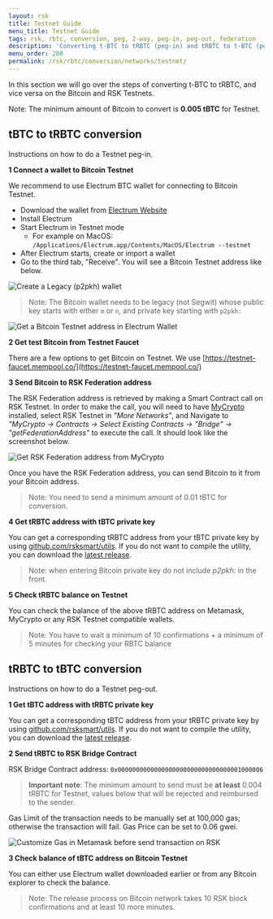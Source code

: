 ```yaml
---
layout: rsk
title: Testnet Guide
menu_title: Testnet Guide
tags: rsk, rbtc, conversion, peg, 2-way, peg-in, peg-out, federation
description: 'Converting t-BTC to tRBTC (peg-in) and tRBTC to t-BTC (peg-out).'
menu_order: 200
permalink: /rsk/rbtc/conversion/networks/testnet/
---
```


In this section we will go over the steps of converting t-BTC to tRBTC,
and vice versa on the Bitcoin and RSK Testnets.

Note:
The minimum amount of Bitcoin to convert is **0.005 tBTC** for Testnet.

## tBTC to tRBTC conversion

Instructions on how to do a Testnet peg-in.

**1 Connect a wallet to Bitcoin Testnet**

We recommend to use Electrum BTC wallet for connecting to Bitcoin Testnet.

- Download the wallet from
  [Electrum Website](https://bitzuma.com/posts/a-beginners-guide-to-the-electrum-bitcoin-wallet/)
- Install Electrum
- Start Electrum in Testnet mode
  - For example on MacOS:
    `/Applications/Electrum.app/Contents/MacOS/Electrum --testnet`
- After Electrum starts, create or import a wallet
- Go to the third tab, "Receive".
  You will see a Bitcoin Testnet address like below.

![Create a Legacy (`p2pkh`) wallet](/dist/images/legacy-private-key.png)

> Note: The Bitcoin wallet needs to be legacy (not Segwit)
> whose public key starts with either `m` or `n`,
> and private key starting with `p2pkh:`

![Get a Bitcoin Testnet address in Electrum Wallet](/dist/images/electrum-wallet.png)

**2 Get test Bitcoin from Testnet Faucet**

There are a few options to get Bitcoin on Testnet.
We use [https://testnet-faucet.mempool.co/](https://testnet-faucet.mempool.co/)

**3 Send Bitcoin to RSK Federation address**

The RSK Federation address is retrieved by making a Smart Contract call
on RSK Testnet.
In order to make the call, you will need to have
[MyCrypto](https://mycrypto.com/contracts/interact)
installed, select RSK Testnet in
_"More Networks"_, and Navigate to _"MyCrypto -> Contracts -> Select Existing Contracts -> "Bridge" -> "getFederationAddress"_
to execute the call.
It should look like the screenshot below.

![Get RSK Federation address from MyCrypto](/dist/images/mycrypto-federation.png)

Once you have the RSK Federation address,
you can send Bitcoin to it from your Bitcoin address.

> Note: You need to send a minimum amount of 0.01 tBTC for conversion.

**4 Get tRBTC address with tBTC private key**

You can get a corresponding tRBTC address from your tBTC private key by using [github.com/rsksmart/utils](https://github.com/rsksmart/utils). If you do not want to compile the utility, you can download the [latest release](https://github.com/rsksmart/utils/releases/latest).

> Note: when entering Bitcoin private key do not include _p2pkh:_ in the front.

**5 Check tRBTC balance on Testnet**

You can check the balance of the above tRBTC address on Metamask,
MyCrypto or any RSK Testnet compatible wallets.

> Note: You have to wait a minimum of 10 confirmations +
> a minimum of 5 minutes for checking your RBTC balance

## tRBTC to tBTC conversion

Instructions on how to do a Testnet peg-out.

**1 Get tBTC address with tRBTC private key**

You can get a corresponding tBTC address from your tRBTC private key by using [github.com/rsksmart/utils](https://github.com/rsksmart/utils). If you do not want to compile the utility, you can download the [latest release](https://github.com/rsksmart/utils/releases/latest).

**2 Send tRBTC to RSK Bridge Contract**

RSK Bridge Contract address: `0x0000000000000000000000000000000001000006`

> **Important note**: The minimum amount to send must be **at least** 0.004 tRBTC for Testnet, values below that will be rejected and reimbursed to the sender.

Gas Limit of the transaction needs to be manually set at 100,000 gas;
otherwise the transaction will fail.
Gas Price can be set to 0.06 gwei.

![Customize Gas in Metamask before send transaction on RSK](/dist/images/metamask-gas-limit.png)

**3 Check balance of tBTC address on Bitcoin Testnet**

You can either use Electrum wallet downloaded earlier or from
any Bitcoin explorer to check the balance.

> Note: The release process on Bitcoin network takes
> 10 RSK block confirmations and at least 10 more minutes.

